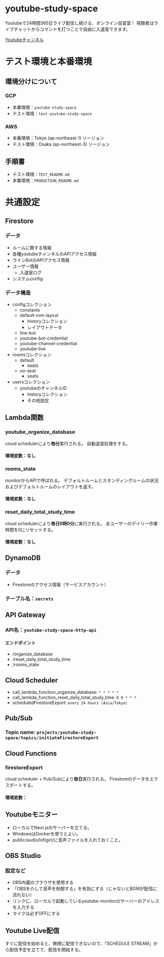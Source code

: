 # youtube-study-space
Youtubeで24時間365日ライブ配信し続ける、オンライン自習室！
視聴者はライブチャットからコマンドを打つことで自由に入退室できます。

[Youtubeチャンネル](https://www.youtube.com/channel/UCXuD2XmPTdpVy7zmwbFVZWg)



# テスト環境と本番環境
## 環境分けについて
### GCP
- 本番環境：`youtube-study-space`
- テスト環境：`test-youtube-study-space`

### AWS
- 本番環境：Tokyo (ap-northeast-1) リージョン
- テスト環境：Osaka (ap-northeast-3) リージョン


## 手順書
- テスト環境：`TEST_README.md`
- 本番環境：`PRODUCTION_README.md`


# 共通設定
## Firestore
### データ
- ルームに関する情報
- 各種youtubeチャンネルのAPIアクセス情報
- ラインBotのAPIアクセス情報
- ユーザー情報
  - 入退室ログ
- システムconfig
### データ構造
- configコレクション
  - constants
  - default-rom-layout
    - historyコレクション
    - レイアウトデータ
  - line-bot
  - youtube-bot-credential
  - youtube-channel-credential
  - youtube-live
- roomsコレクション
  - default
    - seats
  - no-seat
    - seats
- usersコレクション
  - youtubeのチャンネルID
    - historyコレクション
    - その他設定



## Lambda関数
### youtube_organize_database
cloud schedulerにより**毎分**実行される。
自動退室処理をする。
#### 環境変数：なし

### rooms_state
monitorからAPIで呼ばれる。
デフォルトルームとスタンディングルームの状況およびデフォルトルームのレイアウトを返す。
#### 環境変数：なし

### reset_daily_total_study_time
cloud schedulerにより**毎日0時0分**に実行される。
全ユーザーのデイリー作業時間を0にリセットする。
#### 環境変数：なし


## DynamoDB
### データ
- Firestoreのアクセス情報（サービスアカウント）
### テーブル名：`secrets`


## API Gateway
### API名：`youtube-study-space-http-api`
#### エンドポイント
- /organize_database
- /reset_daily_total_study_time
- /rooms_state



## Cloud Scheduler
- call_lambda_function_organize_database: `* * * * *`
- call_lambda_function_reset_daily_total_study_time: `0 0 * * *`
- scheduledFirestoreExport: `every 24 hours (Asia/Tokyo)`


## Pub/Sub
### Topic name: `projects/youtube-study-space/topics/initiateFirestoreExport`


## Cloud Functions
### firestoreExport
cloud scheduler + Pub/Subにより**毎日**実行される。
Firestoreのデータをエクスポートする。
#### 環境変数：


## Youtubeモニター
- ローカルでNext.jsのサーバーを立てる。
- WindowsはDockerを使うとよい。
- public/audio/lofigirl/に音声ファイルを入れておくこと。



## OBS Studio
### 設定など
- OBS内蔵のブラウザを使用する
- 「OBSを介して音声を制御する」を有効にする（じゃないとBGMが配信に流れない）
- リンクに、ローカルで起動しているyoutube-monitorのサーバーのアドレスを入力する
- マイクは必ずOFFにする


## Youtube Live配信
すぐに配信を始めると、無限に配信できないので、「SCHEDULE STREAM」から配信予定を立てて、配信を開始する。

